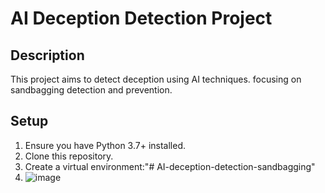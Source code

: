 # AI Deception Detection Project

## Description
This project aims to detect deception using AI techniques.
focusing on sandbagging detection and prevention.

## Setup
1. Ensure you have Python 3.7+ installed.
2. Clone this repository.
3. Create a virtual environment:"# AI-deception-detection-sandbagging"
4. ![image](https://github.com/itsbsiddharth/AI-deception-detection-sandbagging/assets/114095055/9b892f6d-0064-4841-9675-5143eca118f0)

